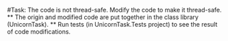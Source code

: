 #Task: The code is not thread-safe. Modify the code to make it thread-safe.
** The origin and modified code are put together in the class library (UnicornTask).
** Run tests (in UnicornTask.Tests project) to see the result of code modifications.
